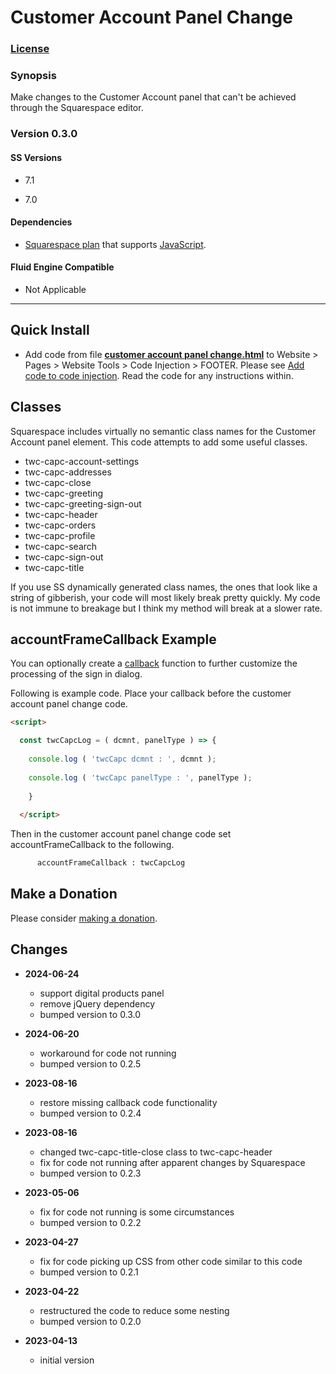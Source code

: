 # Customer Account Panel Change

### [License][1]
    
### Synopsis

Make changes to the Customer Account panel that can't be achieved through the
Squarespace editor.

### Version 0.3.0

#### SS Versions

  * 7.1

  * 7.0

#### Dependencies

  * [Squarespace plan][2] that supports [JavaScript][3].

#### Fluid Engine Compatible

  * Not Applicable

---

## Quick Install

* Add code from file **[customer account panel change.html][4]** to Website >
  Pages > Website Tools > Code Injection > FOOTER. Please see [Add code to code
  injection][5]. Read the code for any instructions within.

## Classes

Squarespace includes virtually no semantic class names for the Customer Account
panel element. This code attempts to add some useful classes.

  * twc-capc-account-settings
  * twc-capc-addresses
  * twc-capc-close
  * twc-capc-greeting
  * twc-capc-greeting-sign-out
  * twc-capc-header
  * twc-capc-orders
  * twc-capc-profile
  * twc-capc-search
  * twc-capc-sign-out
  * twc-capc-title

If you use SS dynamically generated class names, the ones that look like a
string of gibberish, your code will most likely break pretty quickly. My code is
not immune to breakage but I think my method will break at a slower rate.

## accountFrameCallback Example

You can optionally create a [callback][6] function to further customize the
processing of the sign in dialog.

Following is example code. Place your callback before the customer account panel
change code.

```html
<script>

  const twcCapcLog = ( dcmnt, panelType ) => {
  
    console.log ( 'twcCapc dcmnt : ', dcmnt );
    
    console.log ( 'twcCapc panelType : ', panelType );
    
    }
    
  </script>

```

Then in the customer account panel change code set accountFrameCallback to the
following.

```html
      accountFrameCallback : twcCapcLog
```

## Make a Donation

Please consider [making a donation][7].

## Changes

* **2024-06-24**

  * support digital products panel
  * remove jQuery dependency
  * bumped version to 0.3.0
  
* **2024-06-20**

  * workaround for code not running
  * bumped version to 0.2.5
  
* **2023-08-16**

  * restore missing callback code functionality
  * bumped version to 0.2.4
  
* **2023-08-16**

  * changed twc-capc-title-close class to twc-capc-header
  * fix for code not running after apparent changes by Squarespace
  * bumped version to 0.2.3
  
* **2023-05-06**

  * fix for code not running is some circumstances
  * bumped version to 0.2.2
  
* **2023-04-27**

  * fix for code picking up CSS from other code similar to this code
  * bumped version to 0.2.1
  
* **2023-04-22**

  * restructured the code to reduce some nesting
  * bumped version to 0.2.0
  
* **2023-04-13**

  * initial version

[1]: https://github.com/tomsWebConsulting/twcsl/blob/main/LICENSE.txt#L1
[2]: https://www.squarespace.com/pricing
[3]: https://en.wikipedia.org/wiki/JavaScript
[4]: customer%20account%20panel%20change.html#L1
[5]: https://support.squarespace.com/hc/en-us/articles/205815908-Using-code-injection#toc-add-code-to-code-injection
[6]: https://en.wikipedia.org/wiki/Callback_(computer_programming)
[7]: https://github.com/tomsWebConsulting/twcsl#make-a-donation
